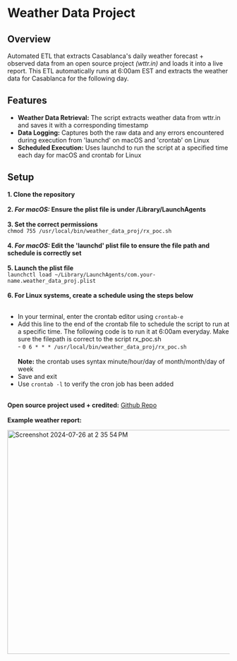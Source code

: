 # Weather Data Project

## Overview
Automated ETL that extracts Casablanca's daily weather forecast  + observed data from an open source project _(wttr.in)_ and loads it into a live report. This ETL automatically runs at 6:00am EST and extracts the weather data for Casablanca for the following day.

## Features
* **Weather Data Retrieval:** The script extracts weather data from wttr.in and saves it with a corresponding timestamp
* **Data Logging:** Captures both the raw data and any errors encountered during execution from 'launchd' on macOS and 'crontab' on Linux
* **Scheduled Execution:** Uses launchd to run the script at a specified time each day for macOS and crontab for Linux


## Setup

**1. Clone the repository** <br><br>
**2. _For macOS:_ Ensure the plist file is under /Library/LaunchAgents** <br><br>
**3. Set the correct permissions**
<br>
          `chmod 755 /usr/local/bin/weather_data_proj/rx_poc.sh`
<br><br>
**4. _For macOS:_ Edit the 'launchd' plist file to ensure the file path and schedule is correctly set**
<br><br>
**5. Launch the plist file** <br>
          `launchctl load ~/Library/LaunchAgents/com.your-name.weather_data_proj.plist`
          <br><br>
**6. For Linux systems, create a schedule using the steps below**<br> <br>
-    In your terminal, enter the crontab editor using `crontab-e` <br>
-    Add this line to the end of the crontab file to schedule the script to run at a specific time. The following code is to run it at 6:00am everyday. Make sure the filepath is correct to the script rx_poc.sh <br>
    -    `0 6 * * * /usr/local/bin/weather_data_proj/rx_poc.sh` <br><br>
     **Note:** the crontab uses syntax minute/hour/day of month/month/day of week <br>
-   Save and exit <br>
-   Use `crontab -l` to verify the cron job has been added <br><br>
          


**Open source project used + credited:** [Github Repo](https://github.com/chubin/wttr.in#readme) <br><br>
**Example weather report:**

  <img width="508" alt="Screenshot 2024-07-26 at 2 35 54 PM" src="https://github.com/user-attachments/assets/68f4bd95-fa5c-464d-9c8f-4e04a732be55">


